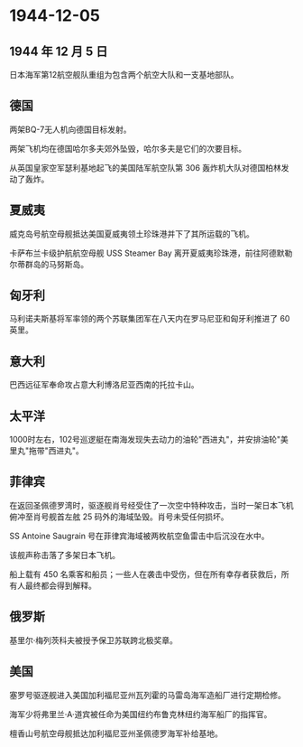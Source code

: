 # 1944-12-05

## 1944 年 12 月 5 日

日本海军第12航空舰队重组为包含两个航空大队和一支基地部队。

## 德国

两架BQ-7无人机向德国目标发射。

两架飞机均在德国哈尔多夫郊外坠毁，哈尔多夫是它们的次要目标。

从英国皇家空军瑟利基地起飞的美国陆军航空队第 306
轰炸机大队对德国柏林发动了轰炸。

## 夏威夷

威克岛号航空母舰抵达美国夏威夷领土珍珠港并下了其所运载的飞机。

卡萨布兰卡级护航航空母舰 USS Steamer Bay
离开夏威夷珍珠港，前往阿德默勒尔蒂群岛的马努斯岛。

## 匈牙利

马利诺夫斯基将军率领的两个苏联集团军在八天内在罗马尼亚和匈牙利推进了 60
英里。

## 意大利

巴西远征军奉命攻占意大利博洛尼亚西南的托拉卡山。

## 太平洋

1000时左右，102号巡逻艇在南海发现失去动力的油轮"西进丸"，并安排油轮"美里丸"拖带"西进丸"。

## 菲律宾

在返回圣佩德罗湾时，驱逐舰肖号经受住了一次空中特种攻击，当时一架日本飞机俯冲至肖号舰首左舷
25 码外的海域坠毁。肖号未受任何损坏。

SS Antoine Saugrain 号在菲律宾海域被两枚航空鱼雷击中后沉没在水中。

该舰声称击落了多架日本飞机。

船上载有 450
名乘客和船员；一些人在袭击中受伤，但在所有幸存者获救后，所有人最终都会得到解释。

## 俄罗斯

基里尔·梅列茨科夫被授予保卫苏联跨北极奖章。

## 美国

塞罗号驱逐舰进入美国加利福尼亚州瓦列霍的马雷岛海军造船厂进行定期检修。

海军少将弗里兰·A·道宾被任命为美国纽约布鲁克林纽约海军船厂的指挥官。

檀香山号航空母舰抵达加利福尼亚州圣佩德罗海军补给基地。

